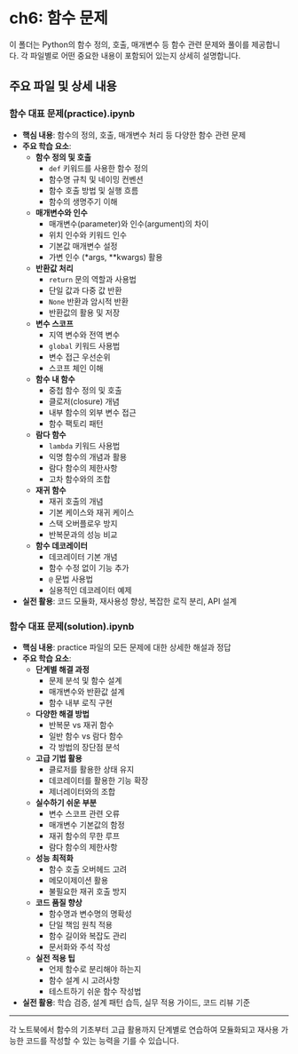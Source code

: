 # ch6: 함수 문제

이 폴더는 Python의 함수 정의, 호출, 매개변수 등 함수 관련 문제와 풀이를 제공합니다. 각 파일별로 어떤 중요한 내용이 포함되어 있는지 상세히 설명합니다.

## 주요 파일 및 상세 내용

### **함수 대표 문제(practice).ipynb**
- **핵심 내용**: 함수의 정의, 호출, 매개변수 처리 등 다양한 함수 관련 문제
- **주요 학습 요소**:
  - **함수 정의 및 호출**
    - `def` 키워드를 사용한 함수 정의
    - 함수명 규칙 및 네이밍 컨벤션
    - 함수 호출 방법 및 실행 흐름
    - 함수의 생명주기 이해
  - **매개변수와 인수**
    - 매개변수(parameter)와 인수(argument)의 차이
    - 위치 인수와 키워드 인수
    - 기본값 매개변수 설정
    - 가변 인수 (*args, **kwargs) 활용
  - **반환값 처리**
    - `return` 문의 역할과 사용법
    - 단일 값과 다중 값 반환
    - `None` 반환과 암시적 반환
    - 반환값의 활용 및 저장
  - **변수 스코프**
    - 지역 변수와 전역 변수
    - `global` 키워드 사용법
    - 변수 접근 우선순위
    - 스코프 체인 이해
  - **함수 내 함수**
    - 중첩 함수 정의 및 호출
    - 클로저(closure) 개념
    - 내부 함수의 외부 변수 접근
    - 함수 팩토리 패턴
  - **람다 함수**
    - `lambda` 키워드 사용법
    - 익명 함수의 개념과 활용
    - 람다 함수의 제한사항
    - 고차 함수와의 조합
  - **재귀 함수**
    - 재귀 호출의 개념
    - 기본 케이스와 재귀 케이스
    - 스택 오버플로우 방지
    - 반복문과의 성능 비교
  - **함수 데코레이터**
    - 데코레이터 기본 개념
    - 함수 수정 없이 기능 추가
    - `@` 문법 사용법
    - 실용적인 데코레이터 예제
- **실전 활용**: 코드 모듈화, 재사용성 향상, 복잡한 로직 분리, API 설계

### **함수 대표 문제(solution).ipynb**
- **핵심 내용**: practice 파일의 모든 문제에 대한 상세한 해설과 정답
- **주요 학습 요소**:
  - **단계별 해결 과정**
    - 문제 분석 및 함수 설계
    - 매개변수와 반환값 설계
    - 함수 내부 로직 구현
  - **다양한 해결 방법**
    - 반복문 vs 재귀 함수
    - 일반 함수 vs 람다 함수
    - 각 방법의 장단점 분석
  - **고급 기법 활용**
    - 클로저를 활용한 상태 유지
    - 데코레이터를 활용한 기능 확장
    - 제너레이터와의 조합
  - **실수하기 쉬운 부분**
    - 변수 스코프 관련 오류
    - 매개변수 기본값의 함정
    - 재귀 함수의 무한 루프
    - 람다 함수의 제한사항
  - **성능 최적화**
    - 함수 호출 오버헤드 고려
    - 메모이제이션 활용
    - 불필요한 재귀 호출 방지
  - **코드 품질 향상**
    - 함수명과 변수명의 명확성
    - 단일 책임 원칙 적용
    - 함수 길이와 복잡도 관리
    - 문서화와 주석 작성
  - **실전 적용 팁**
    - 언제 함수로 분리해야 하는지
    - 함수 설계 시 고려사항
    - 테스트하기 쉬운 함수 작성법
- **실전 활용**: 학습 검증, 설계 패턴 습득, 실무 적용 가이드, 코드 리뷰 기준

---
각 노트북에서 함수의 기초부터 고급 활용까지 단계별로 연습하여 모듈화되고 재사용 가능한 코드를 작성할 수 있는 능력을 기를 수 있습니다.
